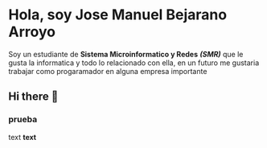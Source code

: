 # Hola, soy Jose Manuel Bejarano Arroyo 
Soy un estudiante de **Sistema Microinformatico y Redes** ***(SMR)*** que le gusta la informatica y todo lo relacionado con ella, en un futuro me gustaria trabajar como progaramador en alguna empresa importante
## Hi there 👋
### prueba
text
**text**


<!--
**JMBA-2005/JMBA-2005** is a ✨ _special_ ✨ repository because its `README.md` (this file) appears on your GitHub profile.

Here are some ideas to get you started:

- 🔭 I’m currently working on ...
- 🌱 I’m currently learning ...
- 👯 I’m looking to collaborate on ...
- 🤔 I’m looking for help with ...
- 💬 Ask me about ...
- 📫 How to reach me: ...
- 😄 Pronouns: ...
- ⚡ Fun fact: ...
-->
